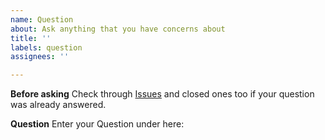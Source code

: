 ```yaml
---
name: Question
about: Ask anything that you have concerns about
title: ''
labels: question
assignees: ''

---
```


**Before asking**
Check through [Issues](https://github.com/mov-cli/mov-cli/issues) and closed ones too if your question was already answered.

**Question**
Enter your Question under here:

